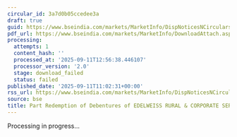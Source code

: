 ```yaml
---
circular_id: 3a7d0b05ccedee3a
draft: true
guid: https://www.bseindia.com/markets/MarketInfo/DispNoticesNCirculars.aspx?Noticeid={1CF676AD-6A06-4153-9606-FC868E2B7D76}&noticeno=20250911-17&dt=09/11/2025&icount=17&totcount=72&flag=0
pdf_url: https://www.bseindia.com/markets/MarketInfo/DownloadAttach.aspx?id=20250911-17&attachedId=
processing:
  attempts: 1
  content_hash: ''
  processed_at: '2025-09-11T12:56:38.446107'
  processor_version: '2.0'
  stage: download_failed
  status: failed
published_date: '2025-09-11T11:02:31+00:00'
rss_url: https://www.bseindia.com/markets/MarketInfo/DispNoticesNCirculars.aspx?Noticeid={1CF676AD-6A06-4153-9606-FC868E2B7D76}&noticeno=20250911-17&dt=09/11/2025&icount=17&totcount=72&flag=0
source: bse
title: Part Redemption of Debentures of EDELWEISS RURAL & CORPORATE SERVICES LIMITED
---
```


Processing in progress...
